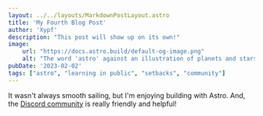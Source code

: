 ```yaml
---
layout: ../../layouts/MarkdownPostLayout.astro
title: 'My Fourth Blog Post'
author: 'Xypf'
description: "This post will show up on its own!"
image: 
    url: "https://docs.astro.build/default-og-image.png"
    alt: "The word 'astro' against an illustration of planets and stars."
pubDate: '2023-02-02' 
tags: ["astro", "learning in public", "setbacks", "community"]
---
```

It wasn't always smooth sailing, but I'm enjoying building with Astro. And, the [Discord community](https://astro.build/chat) is really friendly and helpful!

